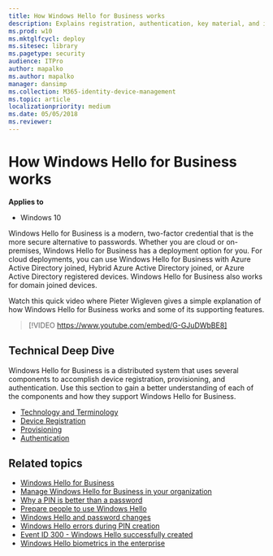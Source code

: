 ```yaml
---
title: How Windows Hello for Business works
description: Explains registration, authentication, key material, and infrastructure for Windows Hello for Business.
ms.prod: w10
ms.mktglfcycl: deploy
ms.sitesec: library
ms.pagetype: security
audience: ITPro
author: mapalko
ms.author: mapalko
manager: dansimp
ms.collection: M365-identity-device-management
ms.topic: article
localizationpriority: medium
ms.date: 05/05/2018
ms.reviewer: 
---
```

# How Windows Hello for Business works

**Applies to**
-   Windows 10

Windows Hello for Business is a modern, two-factor credential that is the more secure alternative to passwords.  Whether you are cloud or on-premises, Windows Hello for Business has a deployment option for you.  For cloud deployments, you can use Windows Hello for Business with Azure Active Directory joined, Hybrid Azure Active Directory joined, or Azure Active Directory registered devices.  Windows Hello for Business also works for domain joined devices. 

Watch this quick video where Pieter Wigleven gives a simple explanation of how Windows Hello for Business works and some of its supporting features.
> [!VIDEO https://www.youtube.com/embed/G-GJuDWbBE8]

## Technical Deep Dive
Windows Hello for Business is a distributed system that uses several components to accomplish device registration, provisioning, and authentication. Use this section to gain a better understanding of each of the components and how they support Windows Hello for Business.

- [Technology and Terminology](hello-how-it-works-technology.md)
- [Device Registration](hello-how-it-works-device-registration.md)
- [Provisioning](hello-how-it-works-provisioning.md)
- [Authentication](hello-how-it-works-authentication.md)

## Related topics

- [Windows Hello for Business](hello-identity-verification.md)
- [Manage Windows Hello for Business in your organization](hello-manage-in-organization.md)
- [Why a PIN is better than a password](hello-why-pin-is-better-than-password.md)
- [Prepare people to use Windows Hello](hello-prepare-people-to-use.md)
- [Windows Hello and password changes](hello-and-password-changes.md)
- [Windows Hello errors during PIN creation](hello-errors-during-pin-creation.md)
- [Event ID 300 - Windows Hello successfully created](hello-event-300.md)
- [Windows Hello biometrics in the enterprise](hello-biometrics-in-enterprise.md)
